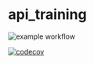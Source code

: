 # api_training

![example workflow](https://github.com/AdamDbs/api_training/actions/workflows/build.yml/badge.svg)

[![codecov](https://codecov.io/gh/AdamDbs/api_training/branch/main/graph/badge.svg)](https://codecov.io/gh/AdamDbs/api_training)

